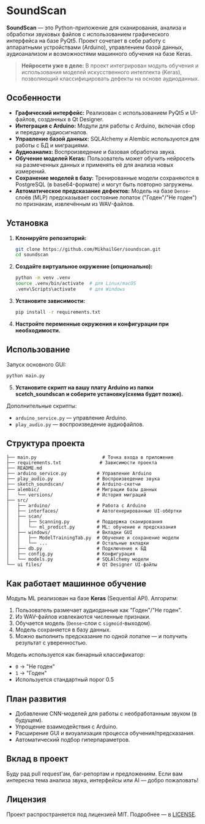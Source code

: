 
# SoundScan

**SoundScan** — это Python-приложение для сканирования, анализа и обработки звуковых файлов с использованием графического интерфейса на базе PyQt5. Проект сочетает в себе работу с аппаратными устройствами (Arduino), управлением базой данных, аудиоанализом и возможностями машинного обучения на базе Keras.

> **Нейросети уже в деле:** В проект интегрирован модуль обучения и использования моделей искусственного интеллекта (Keras), позволяющий классифицировать дефекты на основе аудиоданных.

## Особенности

- **Графический интерфейс:** Реализован с использованием PyQt5 и UI-файлов, созданных в Qt Designer.
- **Интеграция с Arduino:** Модули для работы с Arduino, включая сбор и передачу аудиосигналов.
- **Управление базой данных:** SQLAlchemy и Alembic используются для работы с БД и миграциями.
- **Аудиоанализ:** Воспроизведение и базовая обработка звука.
- **Обучение моделей Keras:** Пользователь может обучить нейросеть на размеченных данных и применять её для анализа новых измерений.
- **Сохранение моделей в базу:** Тренированные модели сохраняются в PostgreSQL (в base64-формате) и могут быть повторно загружены.
- **Автоматическое предсказание дефектов:** Модель на базе `Dense`-слоёв (MLP) предсказывает состояние лопаток ("Годен"/"Не годен") по признакам, извлечённым из WAV-файлов.

## Установка

1. **Клонируйте репозиторий:**
   ```bash
   git clone https://github.com/MikhailGer/soundscan.git
   cd soundscan
   ```

2. **Создайте виртуальное окружение (опционально):**
   ```bash
   python -m venv .venv
   source .venv/bin/activate  # для Linux/macOS
   .venv\Scripts\activate     # для Windows
   ```

3. **Установите зависимости:**
   ```bash
   pip install -r requirements.txt
   ```

4. **Настройте переменные окружения и конфигурации при необходимости.**

## Использование

Запуск основного GUI:
```bash
python main.py
```
5. **Установите скрипт на вашу плату Arduino из папки scetch_soundscan и соберите установку(схема будет позже).**

Дополнительные скрипты:
- `arduino_service.py` — управление Arduino.
- `play_audio.py` — воспроизведение аудиофайлов.

## Структура проекта

```
├── main.py                        # Точка входа в приложение
├── requirements.txt              # Зависимости проекта
├── README.md
├── arduino_service.py           # Управление Arduino
├── play_audio.py                # Воспроизведение звука
├── sketch_soundscan/            # Arduino-скетчи
├── alembic/                     # Миграции базы данных
│   └── versions/                # История миграций
├── src/
│   ├── arduino/                 # Работа с Arduino
│   ├── interfaces/              # Автогенерированные UI-обёртки
│   ├── scan/
│   │   ├── Scanning.py          # Поддержка сканирования
│   │   └── ml_predict.py        # ML: обучение и предсказания
│   ├── windows/                 # Вкладки GUI
│   │   ├── ModelTrainingTab.py  # Обучение и сохранение модели
│   │   └── ...                  # Остальные вкладки
│   ├── db.py                    # Подключение к БД
│   ├── config.py                # Конфигурация
│   └── models.py                # SQLAlchemy модели
└── ui files/                    # Qt Designer UI-файлы
```

## Как работает машинное обучение

Модуль ML реализован на базе **Keras** (Sequential API). Алгоритм:
1. Пользователь размечает аудиоданные как "Годен"/"Не годен".
2. Из WAV-файлов извлекаются численные признаки.
3. Обучается модель (`Dense`-слои с `sigmoid`-выходом).
4. Модель сохраняется в базу данных.
5. Можно выполнить предсказание по одной лопатке — и получить результат с уверенностью.

Модель используется как бинарный классификатор:
- `0` → "Не годен"
- `1` → "Годен"
- Используется стандартный порог 0.5

## План развития

- Добавление CNN-моделей для работы с необработанным звуком (в будущем).
- Упрощение взаимодействия с Arduino.
- Расширение GUI и визуализация процесса обучения/предсказания.
- Автоматический подбор гиперпараметров.

## Вклад в проект

Буду рад pull request'ам, баг-репортам и предложениям. Если вам интересна тема анализа звука, интерфейсы или AI — добро пожаловать!

## Лицензия

Проект распространяется под лицензией MIT. Подробнее — в [LICENSE](LICENSE).

